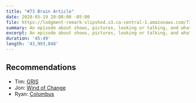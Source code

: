 ```yaml
---
title: "#73 Brain Article"
date: 2020-05-19 20:08:00 -05:00
file: https://lodgment-remark-slipshod.s3.ca-central-1.amazonaws.com/73.mp3
summary: An episode about shows, pictures, looking or talking, and whatever.
excerpt: An episode about shows, pictures, looking or talking, and whatever.
duration: '45:49'
length: '43,993,048'
---
```


## Recommendations
- Tim: [GRIS](https://devolverdigital.com/games/gris)
- Jon: [Wind of Change](https://overcast.fm/itunes1509307460/wind-of-change)
- Ryan: [Columbus](https://www.imdb.com/title/tt5990474/)